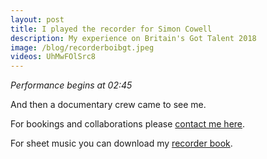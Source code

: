 ```yaml
---
layout: post
title: I played the recorder for Simon Cowell
description: My experience on Britain's Got Talent 2018
image: /blog/recorderboibgt.jpeg
videos: UhMwFOlSrc8
---
```


*Performance begins at 02:45*

<div class="youtube-player" data-id="{{ page.videos }}" data-thumb="{{ page.image }}"></div>

And then a documentary crew came to see me.

<div class="youtube-player" data-id="V6q63u29dBg" data-thumb="http://i3.ytimg.com/vi/V6q63u29dBg/maxresdefault.jpg"></div>

For bookings and collaborations please [contact me here](http://olifro.st/recordaboi).

For sheet music you can download my [recorder book](http://olifro.st/blog/recordabook).
